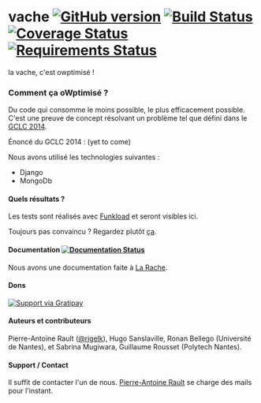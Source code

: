 vache [![GitHub version](https://badge.fury.io/gh/cowpti%2Fvache.svg)](http://badge.fury.io/gh/cowpti%2Fvache) [![Build Status](https://travis-ci.org/cowpti/vache.png)](https://travis-ci.org/cowpti/vache) [![Coverage Status](https://coveralls.io/repos/cowpti/vache/badge.png)](https://coveralls.io/r/cowpti/vache) [![Requirements Status](https://requires.io/github/cowpti/vache/requirements.svg?branch=master)](https://requires.io/github/cowpti/vache/requirements/?branch=master)
=====

la vache, c'est owptimisé !

### Comment ça oWptimisé ?
Du code qui consomme le moins possible, le plus efficacement possible. C'est une preuve de concept résolvant un problème tel que défini dans le [GCLC 2014](http://www.greencodelab-challenge.org/).

Énoncé du GCLC 2014 : (yet to come)

Nous avons utilisé les technologies suivantes :

- Django
- MongoDb

#### Quels résultats ?
Les tests sont réalisés avec [Funkload](https://github.com/nuxeo/FunkLoad) et seront visibles ici.

Toujours pas convaincu ? Regardez plutôt [ça](http://www.thepartyanimal-blog.org/wp-content/uploads/2012/04/pancake_bunny.jpg).

#### Documentation [![Documentation Status](https://readthedocs.org/projects/vache/badge/?version=latest)](https://readthedocs.org/projects/vache/?badge=latest)
Nous avons une documentation faite à [La Rache](http://byatoo.com/la-rache/index.php?p=page&name=presentation&id=2&PHPSESSID=221ntonktivpal4jldks0ira75).

#### Dons

[![Support via Gratipay](https://cdn.rawgit.com/gratipay/gratipay-badge/2.3.0/dist/gratipay.svg)](https://gratipay.com/on/github/cowpti/)

#### Auteurs et contributeurs
Pierre-Antoine Rault ([@rigelk](https://github.com/rigelk)), Hugo Sanslaville, Ronan Bellego (Université de Nantes), et Sabrina Mugiwara, Guillaume Rousset (Polytech Nantes).

#### Support / Contact
Il suffit de contacter l'un de nous. [Pierre-Antoine Rault](mailto:pierre-antoine.rault@etu.univ-nantes.fr) se charge des mails pour l'instant.
